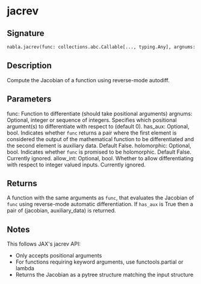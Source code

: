 # jacrev

## Signature

```python
nabla.jacrev(func: collections.abc.Callable[..., typing.Any], argnums: int | tuple[int, ...] | list[int] = 0, has_aux: bool = False, holomorphic: bool = False, allow_int: bool = False) -> collections.abc.Callable[..., typing.Any]
```

## Description

Compute the Jacobian of a function using reverse-mode autodiff.


## Parameters

func: Function to differentiate (should take positional arguments)
argnums: Optional, integer or sequence of integers. Specifies which
positional argument(s) to differentiate with respect to (default 0).
has_aux: Optional, bool. Indicates whether `func` returns a pair where the
first element is considered the output of the mathematical function to be
differentiated and the second element is auxiliary data. Default False.
holomorphic: Optional, bool. Indicates whether `func` is promised to be
holomorphic. Default False. Currently ignored.
allow_int: Optional, bool. Whether to allow differentiating with
respect to integer valued inputs. Currently ignored.


## Returns

A function with the same arguments as `func`, that evaluates the Jacobian of
`func` using reverse-mode automatic differentiation. If `has_aux` is True
then a pair of (jacobian, auxiliary_data) is returned.


## Notes

This follows JAX's jacrev API:
- Only accepts positional arguments
- For functions requiring keyword arguments, use functools.partial or lambda
- Returns the Jacobian as a pytree structure matching the input structure

